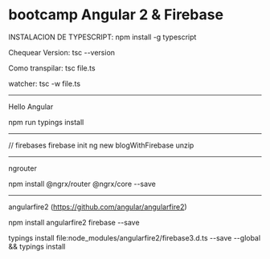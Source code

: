 # bootcamp Angular 2 & Firebase

INSTALACION DE TYPESCRIPT:
 npm install -g typescript

Chequear Version:
 tsc --version

Como transpilar:
tsc file.ts

watcher:
tsc -w file.ts


----

Hello Angular

npm run typings install

----

// firebases
firebase init
ng new blogWithFirebase
unzip

----

ngrouter

npm install @ngrx/router @ngrx/core --save


----

angularfire2 (https://github.com/angular/angularfire2)

npm install angularfire2 firebase --save

typings install file:node_modules/angularfire2/firebase3.d.ts --save --global && typings install
